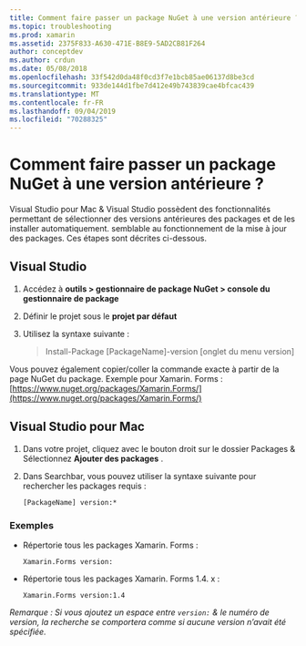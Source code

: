 ```yaml
---
title: Comment faire passer un package NuGet à une version antérieure ?
ms.topic: troubleshooting
ms.prod: xamarin
ms.assetid: 2375F833-A630-471E-B8E9-5AD2CB81F264
author: conceptdev
ms.author: crdun
ms.date: 05/08/2018
ms.openlocfilehash: 33f542d0da48f0cd3f7e1bcb85ae06137d8be3cd
ms.sourcegitcommit: 933de144d1fbe7d412e49b743839cae4bfcac439
ms.translationtype: MT
ms.contentlocale: fr-FR
ms.lasthandoff: 09/04/2019
ms.locfileid: "70288325"
---
```

# <a name="how-do-i-downgrade-a-nuget-package"></a>Comment faire passer un package NuGet à une version antérieure ?

Visual Studio pour Mac & Visual Studio possèdent des fonctionnalités permettant de sélectionner des versions antérieures des packages et de les installer automatiquement. semblable au fonctionnement de la mise à jour des packages. Ces étapes sont décrites ci-dessous.

## <a name="visual-studio"></a>Visual Studio

1. Accédez à **outils > gestionnaire de package NuGet > console du gestionnaire de package**
2. Définir le projet sous le **projet par défaut**
3. Utilisez la syntaxe suivante :

    > Install-Package [PackageName]-version [onglet du menu version]

Vous pouvez également copier/coller la commande exacte à partir de la page NuGet du package. Exemple pour Xamarin. Forms :[https://www.nuget.org/packages/Xamarin.Forms/](https://www.nuget.org/packages/Xamarin.Forms/)

## <a name="visual-studio-for-mac"></a>Visual Studio pour Mac

1. Dans votre projet, cliquez avec le bouton droit sur le dossier Packages & Sélectionnez **Ajouter des packages** .
2. Dans Searchbar, vous pouvez utiliser la syntaxe suivante pour rechercher les packages requis :

    `[PackageName] version:*`

### <a name="examples"></a>Exemples 
- Répertorie tous les packages Xamarin. Forms : 

    `Xamarin.Forms version:`

- Répertorie tous les packages Xamarin. Forms 1.4. x : 

    `Xamarin.Forms version:1.4`

*Remarque : Si vous ajoutez un espace entre `version:` & le numéro de version, la recherche se comportera comme si aucune version n’avait été spécifiée.*
